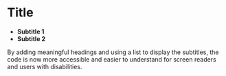 <h1 class="some-class">Title</h1>
<ul>
  <li><b class="some-class">Subtitle 1</b></li>
  <li><b class="some-class">Subtitle 2</b></li>
</ul> 

By adding meaningful headings and using a list to display the subtitles, the code is now more accessible and easier to understand for screen readers and users with disabilities.